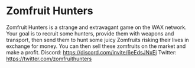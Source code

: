 # Zomfruit Hunters
Zomfruit Hunters is a strange and extravagant game on the WAX network. Your goal is to recruit some hunters, provide them with weapons and transport, then send them to hunt some juicy Zomfruits risking their lives in exchange for money. You can then sell these zomfruits on the market and make a profit. 
Discord: https://discord.com/invite/6eEdsJNxEj 
Twitter: https://twitter.com/zomfruithunters


